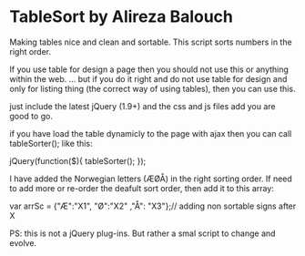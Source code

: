TableSort by Alireza Balouch
=========

Making tables nice and clean and sortable.
This script sorts numbers in the right order.

If you use table for design a page then you should not use this or anything within the web.
... but if you do it right and do not use table for design and only for listing thing (the correct way of using tables), then you can use this.

just include the latest jQuery (1.9+) and the css and js files
add you are good to go.

if you have load the table dynamicly to the page with ajax then you can call tableSorter(); like this:

jQuery(function($){
	tableSorter();
});

I have added the Norwegian letters (ÆØÅ) in the right sorting order. If need to add more or re-order the deafult sort order, then add it to this array:

var arrSc = {"Æ":"X1", "Ø":"X2" ,"Å": "X3"};// adding non sortable signs after X


PS: this is not a jQuery plug-ins. But rather a smal script to change and evolve.